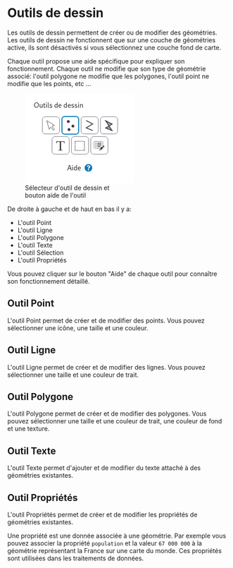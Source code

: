 <a name="drawing-tools"></a>

# Outils de dessin

Les outils de dessin permettent de créer ou de modifier des géométries. Les outils de dessin ne fonctionnent
que sur une couche de géométries active, ils sont désactivés si vous sélectionnez une couche fond de carte.

Chaque outil propose une aide spécifique pour expliquer son fonctionnement. Chaque outil ne modifie que son type de géométrie associé: l'outil
polygone ne modifie que les polygones, l'outil point ne modifie que les points, etc ...

<figure>
    <img src="./assets/drawing-tool-help.png" alt="Sélecteur d'outil de dessin et bouton aide de l'outil"/>
    <figcaption>Sélecteur d'outil de dessin et <br/>bouton aide de l'outil</figcaption>
</figure>

De droite à gauche et de haut en bas il y a:

- L'outil Point
- L'outil Ligne
- L'outil Polygone
- L'outil Texte
- L'outil Sélection
- L'outil Propriétés

Vous pouvez cliquer sur le bouton "Aide" de chaque outil pour connaître son fonctionnement détaillé.

## Outil Point

L'outil Point permet de créer et de modifier des points. Vous pouvez sélectionner une icône, une taille et une couleur.

## Outil Ligne

L'outil Ligne permet de créer et de modifier des lignes. Vous pouvez sélectionner une taille et une couleur de trait.

## Outil Polygone

L'outil Polygone permet de créer et de modifier des polygones. Vous pouvez sélectionner une taille et une couleur de trait, une couleur de fond et une texture.

## Outil Texte

L'outil Texte permet d'ajouter et de modifier du texte attaché à des géométries existantes.

## Outil Propriétés

L'outil Propriétés permet de créer et de modifier les propriétés de géométries existantes.

Une propriété est une donnée associée à une géométrie. Par exemple vous pouvez associer la propriété `population` et
la valeur `67 000 000` à la géométrie représentant la France sur une carte du monde. Ces propriétés sont utilisées
dans les traitements de données.

